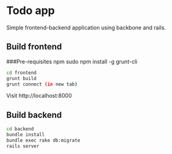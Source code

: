 # Todo app

Simple frontend-backend application using backbone and rails.


## Build frontend

###Pre-requisites
npm
sudo npm install -g grunt-cli

```bash
cd frontend
grunt build
grunt connect (in new tab)
```
Visit http://localhost:8000

## Build backend

```bash
cd backend
bundle install
bundle exec rake db:migrate
rails server
```
